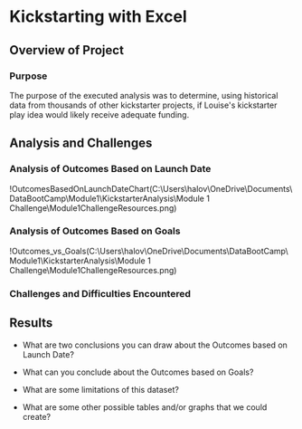 # Kickstarting with Excel

## Overview of Project

### Purpose
The purpose of the executed analysis was to determine, using historical data from thousands of other kickstarter projects, if Louise's kickstarter play idea would likely receive adequate funding.
## Analysis and Challenges

### Analysis of Outcomes Based on Launch Date
!OutcomesBasedOnLaunchDateChart(C:\Users\halov\OneDrive\Documents\DataBootCamp\Module1\KickstarterAnalysis\Module 1 Challenge\Module1ChallengeResources.png)
### Analysis of Outcomes Based on Goals
!Outcomes_vs_Goals(C:\Users\halov\OneDrive\Documents\DataBootCamp\Module1\KickstarterAnalysis\Module 1 Challenge\Module1ChallengeResources.png)
### Challenges and Difficulties Encountered

## Results

- What are two conclusions you can draw about the Outcomes based on Launch Date?

- What can you conclude about the Outcomes based on Goals?

- What are some limitations of this dataset?

- What are some other possible tables and/or graphs that we could create?
